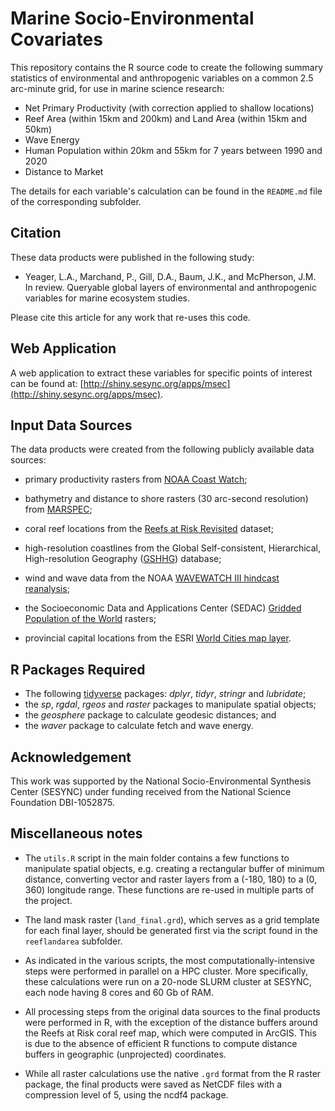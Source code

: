 # Marine Socio-Environmental Covariates

This repository contains the R source code to create the following summary 
statistics of environmental and anthropogenic variables on a common
2.5 arc-minute grid, for use in marine science research:

- Net Primary Productivity (with correction applied to shallow locations)
- Reef Area (within 15km and 200km) and Land Area (within 15km and 50km)
- Wave Energy
- Human Population within 20km and 55km for 7 years between 1990 and 2020
- Distance to Market

The details for each variable's calculation can be found in the `README.md` file
of the corresponding subfolder.

## Citation

These data products were published in the following study:

* Yeager, L.A., Marchand, P., Gill, D.A., Baum, J.K., and McPherson, J.M. In review. 
Queryable global layers of environmental and anthropogenic variables for marine ecosystem studies. 

Please cite this article for any work that re-uses this code.

## Web Application

A web application to extract these variables for specific points of interest can
be found at: [http://shiny.sesync.org/apps/msec](http://shiny.sesync.org/apps/msec).

## Input Data Sources

The data products were created from the following publicly available data sources:

- primary productivity rasters from [NOAA Coast Watch](http://coastwatch.pfeg.noaa.gov/erddap/griddap/erdPPbfp28day.html);

- bathymetry and distance to shore rasters (30 arc-second resolution) from 
[MARSPEC](http://www.marspec.org);

- coral reef locations from the 
[Reefs at Risk Revisited](http://www.wri.org/publication/reefs-risk-revisited) dataset;

- high-resolution coastlines from the Global Self-consistent, Hierarchical, 
High-resolution Geography ([GSHHG](https://www.soest.hawaii.edu/pwessel/gshhg/)) database;

- wind and wave data from the NOAA [WAVEWATCH III hindcast reanalysis](http://polar.ncep.noaa.gov/waves/nopp-phase1/);

- the Socioeconomic Data and Applications Center (SEDAC) 
[Gridded Population of the World](http://sedac.ciesin.columbia.edu/data/collection/gpw-v4)
rasters;

- provincial capital locations from the ESRI
[World Cities map layer](https://www.arcgis.com/home/item.html?id=dfab3b294ab24961899b2a98e9e8cd3d).


## R Packages Required

- The following [tidyverse](https://blog.rstudio.org/2016/09/15/tidyverse-1-0-0/) packages: 
*dplyr*, *tidyr*, *stringr* and *lubridate*;
- the *sp*, *rgdal*, *rgeos* and *raster* packages to manipulate spatial objects;
- the *geosphere* package to calculate geodesic distances; and
- the *waver* package to calculate fetch and wave energy.

## Acknowledgement

This work was supported by the National Socio-Environmental Synthesis Center (SESYNC)
under funding received from the National Science Foundation DBI-1052875.

## Miscellaneous notes

- The `utils.R` script in the main folder contains a few functions to manipulate
spatial objects, e.g. creating a rectangular buffer of minimum distance, 
converting vector and raster layers from a (-180, 180) to a (0, 360) longitude range.
These functions are re-used in multiple parts of the project.

- The land mask raster (`land_final.grd`), which serves as a grid template for each 
final layer, should be generated first via the script found in the `reeflandarea` subfolder.

- As indicated in the various scripts, the most computationally-intensive steps were
performed in parallel on a HPC cluster. More specifically, these calculations were
run on a 20-node SLURM cluster at SESYNC, each node having 8 cores and 60 Gb of RAM.

- All processing steps from the original data sources to the final products were
performed in R, with the exception of the distance buffers around the Reefs at Risk
coral reef map, which were computed in ArcGIS. This is due to the absence of 
efficient R functions to compute distance buffers in geographic (unprojected)
coordinates.

- While all raster calculations use the native `.grd` format from the R raster package,
the final products were saved as NetCDF files with a compression level of 5, 
using the ncdf4 package.


